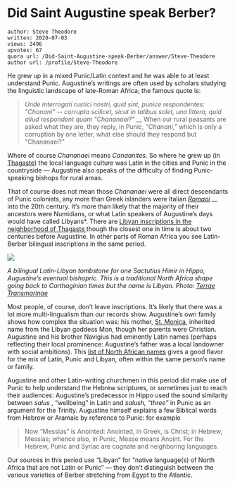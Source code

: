 # Did Saint Augustine speak Berber?

	author: Steve Theodore
	written: 2020-07-03
	views: 2496
	upvotes: 67
	quora url: /Did-Saint-Augustine-speak-Berber/answer/Steve-Theodore
	author url: /profile/Steve-Theodore


He grew up in a mixed Punic/Latin context and he was able to at least understand Punic. Augustine’s writings are often used by scholars studying the linguistic landscape of late-Roman Africa; the famous quote is:

> _Unde interrogati rustici nostri, quid sint, punice respondentes: "Chanani" -- corrupta scilicet, sicut in talibus solet, una littera, quid aliud respondent quam "Chananaei?"_ 
__ When our rural peasants are asked what they are, they reply, in Punic, _"Chanani,"_  which is only a corruption by one letter, what else should they respond but "Chananaei?"

Where of course _Chananaei_ means _Canaanites._ So where he grew up (in [Thagaste](https://en.wikipedia.org/wiki/Thagaste)) the local language culture was Latin in the cities and Punic in the countryside — Augustine also speaks of the difficulty of finding Punic-speaking bishops for rural areas.

That of course does not mean those _Chananaei_ were all direct descendants of Punic colonists, any more than Greek islanders were Italian _[Romaoi](https://www.quora.com/Was-there-really-an-isolated-island-in-Greece-that-thought-it-was-still-under-Roman-occupation-until-the-1820s/answer/Diptarka-Hait?ch=10&share=d1ee03e4&srid=zLvM)_ __ into the 20th century. It’s more than likely that the majority of their ancestors were Numidians, or what Latin speakers of Augustine’s days would have called Libyans*. There are [Libyan inscriptions in the neighborhood of Thagaste ](https://www.google.com/books/edition/Written_Culture_in_a_Colonial_Context/bd0yAQAAQBAJ?hl=en&gbpv=1&dq=stele+cheffia&pg=PA10&printsec=frontcover)though the closest one in time is about two centuries before Augustine. In other parts of Roman Africa you see Latin-Berber bilingual inscriptions in the same period.

![](https://qph.fs.quoracdn.net/main-qimg-34dc5daa69db9ac9a1bdc56d54fb790f)

_A bilingual Latin-Libyan tombstone for one Sactutius Himir in Hippo, Augustine’s eventual bishopric. This is a traditional North Africa shape going back to Carthaginian times but the name is Libyan. Photo:_ _[Terrae Transmarinae](https://terraetransmarinae.com/2019/09/30/sactutius-himir-lived-for-70-years/)_ 

Most people, of course, don’t leave inscriptions. It’s likely that there was a lot more multi-lingualism than our records show. Augustine’s own family shows how complex the situation was: his mother, [St. Monica](https://www.newadvent.org/cathen/10482a.htm), inherited name from the Libyan goddess Mon, though her parents were Christian. Augustine and his brother Navigius had eminently Latin names (perhaps reflecting their local prominence: Augustine’s father was a local landowner with social ambitions). This [list of North African names](http://www.punic.co.uk/phoenician/latnames/latnames.html) gives a good flavor for the mix of Latin, Punic and Libyan, often within the same person’s name or family.

Augustine and other Latin-writing churchmen in this period did make use of Punic to help understand the Hebrew scriptures, or sometimes just to reach their audiences: Augustine’s predecessor in Hippo used the sound similarity between _salus_ , “wellbeing” in Latin and _salush, “three”_ in Punic as an argument for the Trinity. Augustine himself explains a few Biblical words from Hebrew or Aramaic by reference to Punic: for example

> Now “Messias” is Anointed: Anointed, in Greek, is Christ; in Hebrew, Messias; whence also, in Punic, Messe means Anoint. For the Hebrew, Punic and Syriac are cognate and neighboring languages.



Our sources in this period use “Libyan” for “native language(s) of North Africa that are not Latin or Punic” — they don’t distinguish between the various varieties of Berber stretching from Egypt to the Atlantic.

